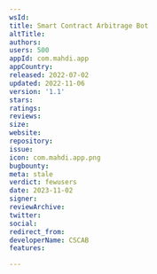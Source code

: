 ```yaml
---
wsId: 
title: Smart Contract Arbitrage Bot
altTitle: 
authors: 
users: 500
appId: com.mahdi.app
appCountry: 
released: 2022-07-02
updated: 2022-11-06
version: '1.1'
stars: 
ratings: 
reviews: 
size: 
website: 
repository: 
issue: 
icon: com.mahdi.app.png
bugbounty: 
meta: stale
verdict: fewusers
date: 2023-11-02
signer: 
reviewArchive: 
twitter: 
social: 
redirect_from: 
developerName: CSCAB
features: 

---
```


